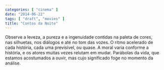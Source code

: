 ```yaml
---
categories: [ "cinema" ]
date: "2014-06-22"
tags: [ "draft", "movies" ]
title: "Contos da Noite"
---
```

Observe a leveza, a pureza e a ingenuidade contidas na paleta de cores,
nas silhuetas, nos diálogos e até no tom das vozes. O ritmo acelerado de
cada história, cada uma previsível, ou quase. A moral varia conforme a
história, e os atores muitas vezes relutam em mudar. Parábolas da vida,
que estamos acostumados a ouvir, mas cujo significado foge no momento
da análise.
